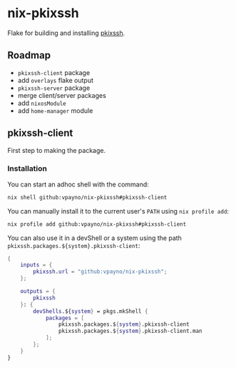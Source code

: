 # nix-pkixssh

Flake for building and installing [pkixssh](https://gitlab.com/secsh/pkixssh).

## Roadmap

- `pkixssh-client` package
- add `overlays` flake output
- `pkixssh-server` package
- merge client/server packages
- add `nixosModule`
- add `home-manager` module

## pkixssh-client

First step to making the package.

### Installation

You can start an adhoc shell with the command:

```bash
nix shell github:vpayno/nix-pkixssh#pkixssh-client
```

You can manually install it to the current user's `PATH` using
`nix profile add`:

```bash { name=install-pkixssh-client }
nix profile add github:vpayno/nix-pkixssh#pkixssh-client
```

You can also use it in a devShell or a system using the path
`pkixssh.packages.${system}.pkixssh-client`:

```nix
{
	inputs = {
		pkixssh.url = "github:vpayno/nix-pkixssh";
	};

	outputs = {
		pkixssh
	}: {
		devShells.${system} = pkgs.mkShell {
			packages = [
				pkixssh.packages.${system}.pkixssh-client
				pkixssh.packages.${system}.pkixssh-client.man
			];
		};
	}
}
```
